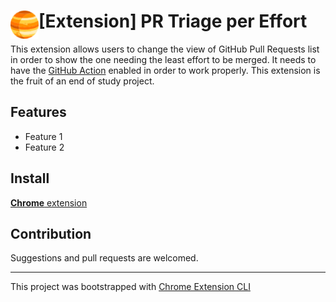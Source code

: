 # <img src="public/icons/icon_48.png" width="45" align="left">[Extension] PR Triage per Effort

This extension allows users to change the view of GitHub Pull Requests list in order to show the one needing the least effort to be merged. It needs to have the [GitHub Action](https://github.com/pr-triage-effort/pr-triage-effort-action/tree/main) enabled in order to work properly. This extension is the fruit of an end of study project.

## Features

- Feature 1
- Feature 2

## Install

[**Chrome** extension]() <!-- TODO: Add chrome extension link inside parenthesis -->

## Contribution

Suggestions and pull requests are welcomed.

---

This project was bootstrapped with [Chrome Extension CLI](https://github.com/dutiyesh/chrome-extension-cli)
